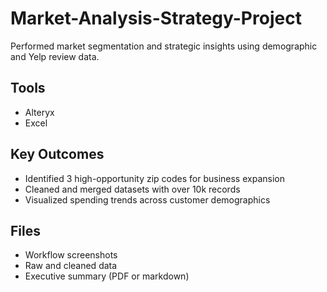 # Market-Analysis-Strategy-Project
Performed market segmentation and strategic insights using demographic and Yelp review data.

## Tools
- Alteryx
- Excel

## Key Outcomes
- Identified 3 high-opportunity zip codes for business expansion
- Cleaned and merged datasets with over 10k records
- Visualized spending trends across customer demographics

## Files
- Workflow screenshots
- Raw and cleaned data
- Executive summary (PDF or markdown)
